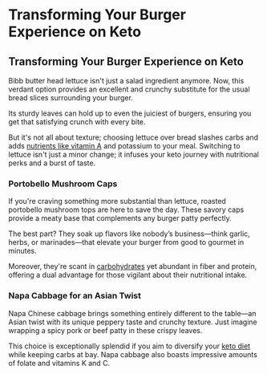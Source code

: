 # Transforming Your Burger Experience on Keto

## **Transforming Your Burger Experience on Keto**

Bibb butter head lettuce isn't just a salad ingredient anymore. Now, this verdant option provides an excellent and crunchy substitute for the usual bread slices surrounding your burger.

Its sturdy leaves can hold up to even the juiciest of burgers, ensuring you get that satisfying crunch with every bite.

But it's not all about texture; choosing lettuce over bread slashes carbs and adds [nutrients like vitamin A](https://www.drberg.com/blog/why-is-vitamin-a-named-retinol) and potassium to your meal. Switching to lettuce isn't just a minor change; it infuses your keto journey with nutritional perks and a burst of taste.

### **Portobello Mushroom Caps**

If you're craving something more substantial than lettuce, roasted portobello mushroom tops are here to save the day. These savory caps provide a meaty base that complements any burger patty perfectly.

The best part? They soak up flavors like nobody’s business—think garlic, herbs, or marinades—that elevate your burger from good to gourmet in minutes.

Moreover, they're scant in [carbohydrates](https://www.drberg.com/blog/the-carb-more-deadly-than-sugar-surprising) yet abundant in fiber and protein, offering a dual advantage for those vigilant about their nutritional intake.

### **Napa Cabbage for an Asian Twist**

Napa Chinese cabbage brings something entirely different to the table—an Asian twist with its unique peppery taste and crunchy texture. Just imagine wrapping a spicy pork or beef patty in these crispy leaves.

This choice is exceptionally splendid if you aim to diversify your [keto diet](https://www.drberg.com/blog/when-to-change-your-keto-diet) while keeping carbs at bay. Napa cabbage also boasts impressive amounts of folate and vitamins K and C.